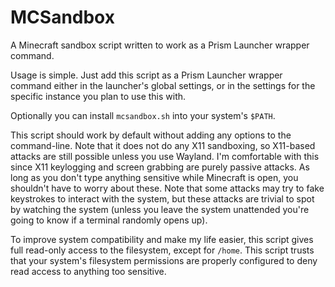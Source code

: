 # MCSandbox
A Minecraft sandbox script written to work as a Prism Launcher wrapper command.

Usage is simple. Just add this script as a Prism Launcher wrapper command either in the launcher's global settings, or in the settings for the specific instance you plan to use this with.

Optionally you can install `mcsandbox.sh` into your system's `$PATH`.

This script should work by default without adding any options to the command-line. Note that it does not do any X11 sandboxing, so X11-based attacks are still possible unless you use Wayland. I'm comfortable with this since X11 keylogging and screen grabbing are purely passive attacks. As long as you don't type anything sensitive while Minecraft is open, you shouldn't have to worry about these. Note that some attacks may try to fake keystrokes to interact with the system, but these attacks are trivial to spot by watching the system (unless you leave the system unattended you're going to know if a terminal randomly opens up).

To improve system compatibility and make my life easier, this script gives full read-only access to the filesystem, except for `/home`. This script trusts that your system's filesystem permissions are properly configured to deny read access to anything too sensitive.

